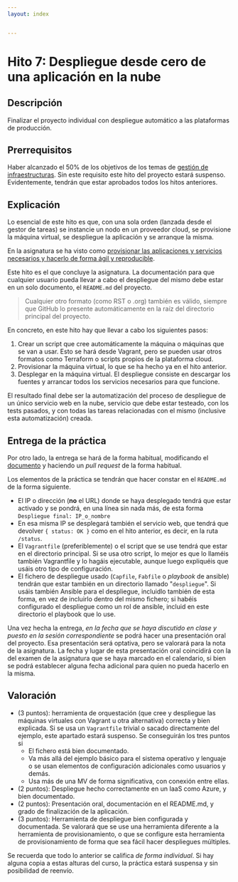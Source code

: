 ```yaml
---
layout: index


---
```

# Hito 7: Despliegue desde cero de una aplicación en la nube

## Descripción

Finalizar el proyecto individual con despliegue automático a las
plataformas de producción.

## Prerrequisitos

Haber alcanzado el 50% de los objetivos de los temas de
[gestión de infraestructuras](../temas/Gestion_de_configuraciones.md). Sin este
requisito este hito del proyecto estará suspenso. Evidentemente, tendrán que
estar aprobados todos los hitos anteriores.

## Explicación

Lo esencial de este hito es que, con una sola orden (lanzada desde el
gestor de tareas) se instancie un nodo en un proveedor cloud, se
provisione la máquina virtual, se despliegue la aplicación y se
arranque la misma.

En la asignatura se ha visto como
[provisionar las aplicaciones y servicios necesarios y hacerlo de forma ágil y reproducible](../temas/Gestion_de_configuraciones.md).

Este hito es el que concluye la asignatura. La documentación para que cualquier
usuario pueda llevar a cabo el despliegue del mismo debe estar en un solo
documento, el `README.md` del proyecto.

> Cualquier otro formato (como RST o .org) también es
> válido, siempre que GitHub lo presente automáticamente en la raíz del
> directorio principal del proyecto.

En concreto, en este hito hay que llevar a cabo los siguientes pasos:

1. Crear un script que cree automáticamente la máquina o máquinas que
   se van a usar. Esto se hará desde Vagrant, pero se pueden usar
   otros formatos como Terraform o scripts propios de la plataforma cloud.
2. Provisionar la máquina virtual, lo que se ha hecho ya en el hito
   anterior.
3. Desplegar en la máquina virtual. El despliegue consiste en
   descargar los fuentes y arrancar todos los servicios necesarios
   para que funcione.

El resultado final debe ser la automatización del proceso de
despliegue de un único servicio web en la nube, servicio que debe
estar testeado, con los tests pasados, y con todas las tareas
relacionadas con el mismo (inclusive esta automatización) creada.

## Entrega de la práctica

Por otro lado, la entrega se hará de la forma habitual, modificando el
[documento](https://github.com/JJ/IV-19-20/blob/master/practicas/hito-7.md)
y haciendo un *pull request* de la forma habitual.

Los elementos de la práctica se tendrán que hacer constar en el
`README.md` de la forma siguiente.

* El IP o dirección (**no** el URL) donde se haya desplegado tendrá que estar
  activado y se pondrá, en una línea sin nada más, de esta forma `Despliegue
  final: IP_o_nombre`
* En esa misma IP se desplegará también el servicio web, que tendrá
  que devolver `{ status: OK }` como en el hito anterior, es decir,
  en la ruta `/status`.
* El `Vagrantfile` (preferiblemente) o el script que se use tendrá que
  estar en el directorio principal. Si se usa otro script, lo mejor es
  que lo llaméis también Vagrantfile y lo hagáis ejecutable, aunque
  luego expliquéis que usáis otro tipo de configuración.
* El fichero de despliegue usado (`Capfile`, `Fabfile` o
  *playbook* de ansible) tendrán que estar también en un directorio llamado
  "`despliegue`". Si usáis también Ansible para el despliegue, incluidlo
  también de esta forma, en vez de incluirlo dentro del mismo fichero; si
  habéis configurado el despliegue como un rol de ansible, incluid en este
  directorio el playbook que lo use.

Una vez hecha la entrega, *en la fecha que se haya discutido en clase
y puesto en la sesión correspondiente* se podrá hacer una presentación
oral del proyecto. Esa presentación será
optativa, pero se valorará para la nota de la asignatura. La fecha y
lugar de esta presentación oral coincidirá con la del examen de la
asignatura que se haya marcado en el calendario, si bien se podrá
establecer alguna fecha adicional para quien no pueda hacerlo en la misma.

## Valoración

* (3 puntos): herramienta de orquestación (que cree y despliegue las máquinas
  virtuales con Vagrant u otra alternativa) correcta y bien explicada. Si se usa
  un `Vagrantfile` trivial o sacado directamente del ejemplo, este apartado
  estará suspenso. Se conseguirán los tres puntos si
  * El fichero está bien documentado.
  * Va más allá del ejemplo básico para el sistema operativo y
    lenguaje o se usan elementos de configuración adicionales como
    usuarios y demás.
  * Usa más de una MV de forma significativa, con conexión entre
    ellas.
* (2 puntos): Despliegue hecho correctamente en un IaaS como Azure, y bien
  documentado.
* (2 puntos): Presentación oral, documentación en el README.md, y grado
  de finalización de la aplicación.
* (3 puntos): Herramienta de despliegue bien configurada y documentada. Se
  valorará que se use una herramienta diferente a la herramienta de
  provisionamiento, o que se configure esta herramienta de provisionamiento de
  forma que sea fácil hacer despliegues múltiples.

Se recuerda que todo lo anterior se califica *de forma individual*. Si
hay alguna copia a estas alturas del curso, la práctica estará
suspensa y sin posibilidad de reenvío.
